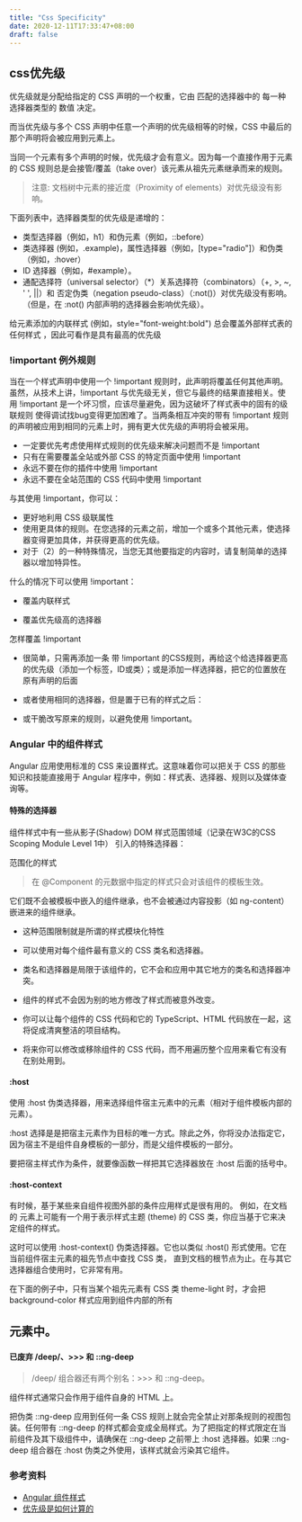 ```yaml
---
title: "Css Specificity"
date: 2020-12-11T17:33:47+08:00
draft: false
---
```


## css优先级

优先级就是分配给指定的 CSS 声明的一个权重，它由 匹配的选择器中的 每一种选择器类型的 数值 决定。

而当优先级与多个 CSS 声明中任意一个声明的优先级相等的时候，CSS 中最后的那个声明将会被应用到元素上。

当同一个元素有多个声明的时候，优先级才会有意义。因为每一个直接作用于元素的 CSS 规则总是会接管/覆盖（take over）该元素从祖先元素继承而来的规则。

> 注意: 文档树中元素的接近度（Proximity of elements）对优先级没有影响。

下面列表中，选择器类型的优先级是递增的：

- 类型选择器（例如，h1）和伪元素（例如，::before）
- 类选择器 (例如，.example)，属性选择器（例如，[type="radio"]）和伪类（例如，:hover）
- ID 选择器（例如，#example）。
- 通配选择符（universal selector）（*）关系选择符（combinators）（+, >, ~, ' ', ||）和 否定伪类（negation pseudo-class）（:not()）对优先级没有影响。（但是，在 :not() 内部声明的选择器会影响优先级）。

给元素添加的内联样式 (例如，style="font-weight:bold") 总会覆盖外部样式表的任何样式 ，因此可看作是具有最高的优先级

### !important 例外规则

当在一个样式声明中使用一个 !important 规则时，此声明将覆盖任何其他声明。虽然，从技术上讲，!important 与优先级无关，但它与最终的结果直接相关。使用 !important 是一个坏习惯，应该尽量避免，因为这破坏了样式表中的固有的级联规则 使得调试找bug变得更加困难了。当两条相互冲突的带有 !important 规则的声明被应用到相同的元素上时，拥有更大优先级的声明将会被采用。

- 一定要优先考虑使用样式规则的优先级来解决问题而不是 !important
- 只有在需要覆盖全站或外部 CSS 的特定页面中使用 !important
- 永远不要在你的插件中使用 !important
- 永远不要在全站范围的 CSS 代码中使用 !important

与其使用 !important，你可以：

- 更好地利用 CSS 级联属性
- 使用更具体的规则。在您选择的元素之前，增加一个或多个其他元素，使选择器变得更加具体，并获得更高的优先级。
- 对于（2）的一种特殊情况，当您无其他要指定的内容时，请复制简单的选择器以增加特异性。

什么的情况下可以使用 !important：

- 覆盖内联样式

- 覆盖优先级高的选择器

怎样覆盖 !important

- 很简单，只需再添加一条 带 !important 的CSS规则，再给这个给选择器更高的优先级（添加一个标签，ID或类）；或是添加一样选择器，把它的位置放在原有声明的后面

- 或者使用相同的选择器，但是置于已有的样式之后：

- 或干脆改写原来的规则，以避免使用 !important。


### Angular 中的组件样式

Angular 应用使用标准的 CSS 来设置样式。这意味着你可以把关于 CSS 的那些知识和技能直接用于 Angular 程序中，例如：样式表、选择器、规则以及媒体查询等。


#### 特殊的选择器

组件样式中有一些从影子(Shadow) DOM 样式范围领域（记录在W3C的CSS Scoping Module Level 1中） 引入的特殊选择器：

范围化的样式

> 在 @Component 的元数据中指定的样式只会对该组件的模板生效。

它们既不会被模板中嵌入的组件继承，也不会被通过内容投影（如 ng-content）嵌进来的组件继承。

- 这种范围限制就是所谓的样式模块化特性

- 可以使用对每个组件最有意义的 CSS 类名和选择器。

- 类名和选择器是局限于该组件的，它不会和应用中其它地方的类名和选择器冲突。

- 组件的样式不会因为别的地方修改了样式而被意外改变。

- 你可以让每个组件的 CSS 代码和它的 TypeScript、HTML 代码放在一起，这将促成清爽整洁的项目结构。

- 将来你可以修改或移除组件的 CSS 代码，而不用遍历整个应用来看它有没有在别处用到。

#### :host 

使用 :host 伪类选择器，用来选择组件宿主元素中的元素（相对于组件模板内部的元素）。

:host 选择是是把宿主元素作为目标的唯一方式。除此之外，你将没办法指定它， 因为宿主不是组件自身模板的一部分，而是父组件模板的一部分。

要把宿主样式作为条件，就要像函数一样把其它选择器放在 :host 后面的括号中。


#### :host-context

有时候，基于某些来自组件视图外部的条件应用样式是很有用的。 例如，在文档的 <body> 元素上可能有一个用于表示样式主题 (theme) 的 CSS 类，你应当基于它来决定组件的样式。

这时可以使用 :host-context() 伪类选择器。它也以类似 :host() 形式使用。它在当前组件宿主元素的祖先节点中查找 CSS 类， 直到文档的根节点为止。在与其它选择器组合使用时，它非常有用。

在下面的例子中，只有当某个祖先元素有 CSS 类 theme-light 时，才会把 background-color 样式应用到组件内部的所有 <h2> 元素中。

#### 已废弃 /deep/、>>> 和 ::ng-deep

> /deep/ 组合器还有两个别名：>>> 和 ::ng-deep。

组件样式通常只会作用于组件自身的 HTML 上。

把伪类 ::ng-deep 应用到任何一条 CSS 规则上就会完全禁止对那条规则的视图包装。任何带有 ::ng-deep 的样式都会变成全局样式。为了把指定的样式限定在当前组件及其下级组件中，请确保在 ::ng-deep 之前带上 :host 选择器。如果 ::ng-deep 组合器在 :host 伪类之外使用，该样式就会污染其它组件。


### 参考资料

- [Angular 组件样式](https://angular.cn/guide/component-styles#using-component-styles)
- [优先级是如何计算的](https://developer.mozilla.org/zh-CN/docs/Web/CSS/Specificity)



